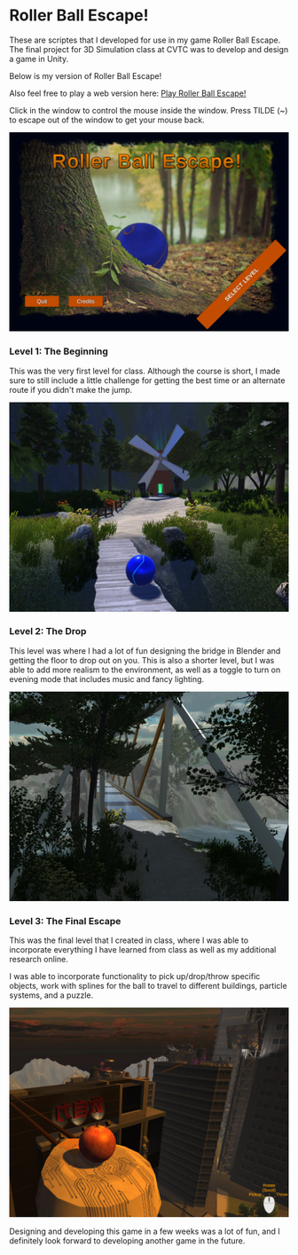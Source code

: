 <h1>Roller Ball Escape!</h1>
These are scriptes that I developed for use in my game Roller Ball Escape. <br>
The final project for 3D Simulation class at CVTC was to develop and design a game in Unity.<br>
<p>Below is my version of Roller Ball Escape!</p>
<p>Also feel free to play a web version here: <a href="https://cvtc.devsketch.com/unity/RollerBallEscape_Web_LowQuality/">Play Roller Ball Escape!</a></p>
<p>Click in the window to control the mouse inside the window.  Press TILDE (~) to escape out of the window to get your mouse back.</p>
<img src="Screenshots/RollerBallEscape_Menu.jpg">
<h3>Level 1: The Beginning</h3>
<p>This was the very first level for class.  Although the course is short, I made sure to still include a little challenge for getting the best time or an alternate route if you didn't make the jump.</p>
<img src="Screenshots/Screenshot_Level1.jpg">
<h3>Level 2: The Drop</h3>
<p>This level was where I had a lot of fun designing the bridge in Blender and getting the floor to drop out on you.  This is also a shorter level, but I was able to add more realism to the environment, as well as a toggle to turn on evening mode that includes music and fancy lighting.</p>
<img src="Screenshots/Screenshot_Level2.jpg">
<h3>Level 3: The Final Escape</h3>
<p>This was the final level that I created in class, where I was able to incorporate everything I have learned from class as well as my additional research online.</p>
<p>I was able to incorporate functionality to pick up/drop/throw specific objects, work with splines for the ball to travel to different buildings, particle systems, and a puzzle.<p>
<img src="Screenshots/Screenshot_Level3.jpg">
<p>Designing and developing this game in a few weeks was a lot of fun, and I definitely look forward to developing another game in the future.</p>
